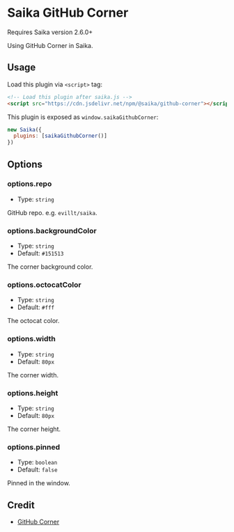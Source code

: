 # Saika GitHub Corner <PkgVersion name="@saika/github-corner" />

<Note fill>Requires Saika version 2.6.0+</Note>

Using GitHub Corner in Saika.

## Usage

Load this plugin via `<script>` tag:

```html
<!-- Load this plugin after saika.js -->
<script src="https://cdn.jsdelivr.net/npm/@saika/github-corner"></script>
```

This plugin is exposed as `window.saikaGithubCorner`:

```js
new Saika({
  plugins: [saikaGithubCorner()]
})
```

## Options

### options.repo

- Type: `string`

GitHub repo. e.g. `evillt/saika`.

### options.backgroundColor

- Type: `string`
- Default: `#151513`

The corner background color.

### options.octocatColor

- Type: `string`
- Default: `#fff`

The octocat color.

### options.width

- Type: `string`
- Default: `80px`

The corner width.

### options.height

- Type: `string`
- Default: `80px`

The corner height.

### options.pinned

- Type: `boolean`
- Default: `false`

Pinned in the window.

## Credit

- [GitHub Corner](https://github.com/tholman/github-corners/)
